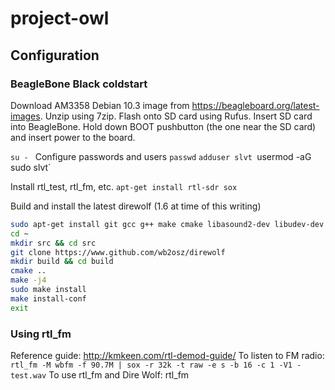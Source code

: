 # project-owl

## Configuration
### BeagleBone Black coldstart
Download AM3358 Debian 10.3 image from https://beagleboard.org/latest-images. Unzip using 7zip. Flash onto SD card using Rufus.
Insert SD card into BeagleBone. Hold down BOOT pushbutton (the one near the SD card) and insert power to the board. 

`su - `
Configure passwords and users
`passwd`
`adduser slvt
`usermod -aG sudo slvt`

Install rtl_test, rtl_fm, etc.
`apt-get install rtl-sdr sox`

Build and install the latest direwolf (1.6 at time of this writing)
```bash
sudo apt-get install git gcc g++ make cmake libasound2-dev libudev-dev
cd ~
mkdir src && cd src
git clone https://www.github.com/wb2osz/direwolf
mkdir build && cd build
cmake ..
make -j4
sudo make install
make install-conf
exit
```

### Using rtl_fm
Reference guide: http://kmkeen.com/rtl-demod-guide/
To listen to FM radio: `rtl_fm -M wbfm -f 90.7M | sox -r 32k -t raw -e s -b 16 -c 1 -V1 - test.wav`
To use rtl_fm and Dire Wolf: rtl_fm 


